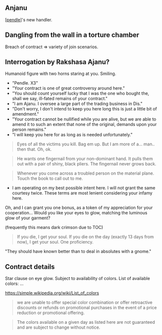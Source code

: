 ## Anjanu
[[pendle]]'s new handler.

## Dangling from the wall in a torture chamber
Breach of contract => variety of join scenarios.

## Interrogation by Rakshasa Ajanu?
Humanoid figure with two horns staring at you. Smiling.

- "Pendle. X3"
- "Your contract is one of great controversy around here."
- "You should count yourself lucky that I was the one who bought the, shall we say, ill-fated remains of your contract."
- "I am Ajanu. I oversee a large part of the trading business in Dis."
- "Don't worry, I don't intend to keep you here long this is just a little bit of amendment."
- "Your contract cannot be nullified while you are alive, but we are able to amend it to such an extent that none of the original, demands upon your person remains."
- "I will keep you here for as long as is needed unfortunately."


> Eyes of all the victims you kill. Bag em up. But I am more of a... man.. then that. Oh, ok.

> He wants one fingernail from your non-dominant hand. It pulls them out with a pair of shiny, black pliers. The fingernail never grows back.

> Whenever you come across a troubled person on the material plane. Touch the book to call out to me.

- I am operating on my best possible intent here. I will not grant the same courtesy twice. These terms are most lenient considering your infamy here.


Oh, and I can grant you one bonus, as a token of my appreciation for your cooperation... Would you like your eyes to glow, matching the luminous glow of your garment?

(frequently this means dark crimson due to TOC)

> If you die, I get your soul.
> If you die on the day (exactly 13 days from now), I get your soul.
> One proficiency.

"They should have known better than to deal in  absolutes with a gnome."

## Contract details
Star clause on eye glow. Subject to availability of colors. List of available colors: …

https://simple.wikipedia.org/wiki/List_of_colors
> we are unable to offer special color combination or offer retroactive discounts or refunds on promotional purchases in the event of a price reduction or promotional offering.

> The colors available on a given day as listed here are not guaranteed and are subject to change without notice.

[//begin]: # "Autogenerated link references for markdown compatibility"
[pendle]: ../pcs/pendle "pendle"
[//end]: # "Autogenerated link references"
